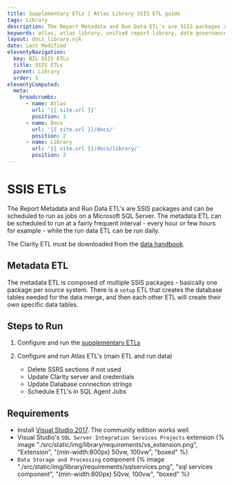 ```yaml
---
title: Supplementary ETLs | Atlas Library SSIS ETL guide
tags: Library
description: The Report Metadata and Run Data ETL's are SSIS packages and can be scheduled to run as jobs on a Microsoft SQL Server. The metadata ETL can be scheduled to run at a fairly frequent interval - every hour or few hours for example - while the run data ETL can be run daily.
keywords: atlas, atlas library, unified report library, data governance, database, etl, supplementary etl, ldap, solr, tableau, crystal, sap
layout: docs_library.njk
date: Last Modified
eleventyNavigation:
  key: BIL SSIS ETLs
  title: SSIS ETLs
  parent: Library
  order: 5
eleventyComputed:
  meta:
    breadcrumbs:
      - name: Atlas
        url: '{{ site.url }}'
        position: 1
      - name: Docs
        url: '{{ site.url }}/docs/'
        position: 2
      - name: Library
        url: '{{ site.url }}/docs/library/'
        position: 3
---
```


# SSIS ETLs

The Report Metadata and Run Data ETL's are SSIS packages and can be scheduled to run as jobs on a Microsoft SQL Server. The metadata ETL can be scheduled to run at a fairly frequent interval - every hour or few hours for example - while the run data ETL can be run daily.

The Clarity ETL must be downloaded from the [data handbook](https://datahandbook.epic.com/Reports/Details/9000648).

## Metadata ETL

The metadata ETL is composed of multiple SSIS packages - basically one package per source system. There is a `setup` ETL that creates the database tables needed for the data merge, and then each other ETL will create their own specific data tables.

## Steps to Run

1. Configure and run the [supplementary ETLs](/docs/library/etl/)
2. Configure and run Atlas ETL's (main ETL and run data)

   - Delete SSRS sections if not used
   - Update Clarity server and credentials
   - Update Database connection strings
   - Schedule ETL's in SQL Agent Jobs

## Requirements

- Install [Visual Studio 2017](https://visualstudio.microsoft.com/downloads/). The community edition works well.
- Visual Studio's `SQL Server Integration Services Projects` extension
  {% image "./src/static/img/library/requirements/vs_extension.png", "Extension", "(min-width:800px) 50vw, 100vw", "boxed" %}
- `Data Storage and Processing` component
  {% image "./src/static/img/library/requirements/sqlservices.png", "sql services component", "(min-width:800px) 50vw, 100vw", "boxed" %}
